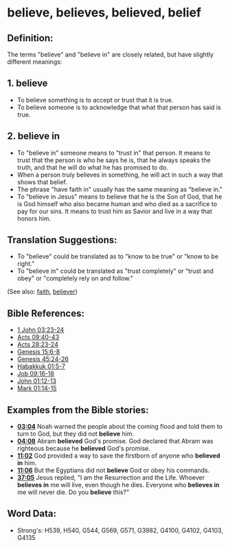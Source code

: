# believe, believes, believed, belief #

## Definition: ##

The terms "believe" and "believe in" are closely related, but have slightly different meanings:

## 1. believe ####

* To believe something is to accept or trust that it is true.
* To believe someone is to acknowledge that what that person has said is true.

## 2. believe in ####

* To "believe in" someone means to "trust in" that person.  It means to trust that the person is who he says he is, that he always speaks the truth, and that he will do what he has promised to do.
* When a person truly believes in something, he will act in such a way that shows that belief.
* The phrase "have faith in" usually has the same meaning as "believe in."
* To "believe in Jesus" means to believe that he is the Son of God, that he is God himself who also became human and who died as a sacrifice to pay for our sins. It means to trust him as Savior and live in a way that honors him.

## Translation Suggestions: ##

* To "believe" could be translated as to "know to be true" or "know to be right."
* To "believe in" could be translated as "trust completely" or "trust and obey" or "completely rely on and follow."

(See also: [faith](../kt/faith.md), [believer](../kt/believer.md))

## Bible References: ##

* [1 John 03:23-24](rc://en/tn/help/1jn/03/23)
* [Acts 09:40-43](rc://en/tn/help/act/09/40)
* [Acts 28:23-24](rc://en/tn/help/act/28/23)
* [Genesis 15:6-8](rc://en/tn/help/gen/15/06)
* [Genesis 45:24-26](rc://en/tn/help/gen/45/24)
* [Habakkuk 01:5-7](rc://en/tn/help/hab/01/05)
* [Job 09:16-18](rc://en/tn/help/job/09/16)
* [John 01:12-13](rc://en/tn/help/jhn/01/12)
* [Mark 01:14-15](rc://en/tn/help/mrk/01/14)

## Examples from the Bible stories: ##

* __[03:04](rc://en/tn/help/obs/03/04)__ Noah warned the people about the coming flood and told them to turn to God, but they did not __believe__  him.
* __[04:08](rc://en/tn/help/obs/04/08)__ Abram __believed__  God's promise. God declared that Abram was righteous because he __believed__  God's promise.
* __[11:02](rc://en/tn/help/obs/11/02)__ God provided a way to save the firstborn of anyone who __believed in__  him.
* __[11:06](rc://en/tn/help/obs/11/06)__ But the Egyptians did not __believe__  God or obey his commands.
* __[37:05](rc://en/tn/help/obs/37/05)__ Jesus replied, "I am the Resurrection and the Life. Whoever __believes in__  me will live, even though he dies. Everyone who __believes in__  me will never die. Do you __believe__  this?"


## Word Data: ##

* Strong's: H539, H540, G544, G569, G571, G3982, G4100, G4102, G4103, G4135

